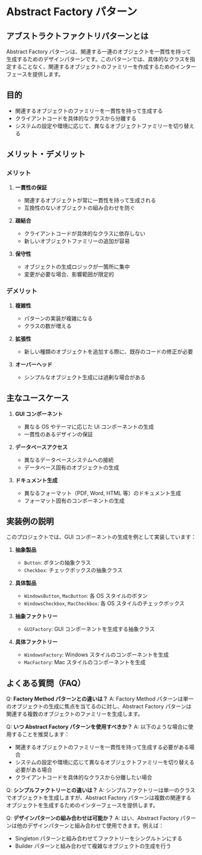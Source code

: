 # Abstract Factory パターン

## アブストラクトファクトリパターンとは

Abstract Factory パターンは、関連する一連のオブジェクトを一貫性を持って生成するためのデザインパターンです。このパターンでは、具体的なクラスを指定することなく、関連するオブジェクトのファミリーを作成するためのインターフェースを提供します。

## 目的

- 関連するオブジェクトのファミリーを一貫性を持って生成する
- クライアントコードを具体的なクラスから分離する
- システムの設定や環境に応じて、異なるオブジェクトファミリーを切り替える

## メリット・デメリット

### メリット

1. **一貫性の保証**

   - 関連するオブジェクトが常に一貫性を持って生成される
   - 互換性のないオブジェクトの組み合わせを防ぐ

2. **疎結合**

   - クライアントコードが具体的なクラスに依存しない
   - 新しいオブジェクトファミリーの追加が容易

3. **保守性**
   - オブジェクトの生成ロジックが一箇所に集中
   - 変更が必要な場合、影響範囲が限定的

### デメリット

1. **複雑性**

   - パターンの実装が複雑になる
   - クラスの数が増える

2. **拡張性**

   - 新しい種類のオブジェクトを追加する際に、既存のコードの修正が必要

3. **オーバーヘッド**
   - シンプルなオブジェクト生成には過剰な場合がある

## 主なユースケース

1. **GUI コンポーネント**

   - 異なる OS やテーマに応じた UI コンポーネントの生成
   - 一貫性のあるデザインの保証

2. **データベースアクセス**

   - 異なるデータベースシステムへの接続
   - データベース固有のオブジェクトの生成

3. **ドキュメント生成**
   - 異なるフォーマット（PDF, Word, HTML 等）のドキュメント生成
   - フォーマット固有のコンポーネントの生成

## 実装例の説明

このプロジェクトでは、GUI コンポーネントの生成を例として実装しています：

1. **抽象製品**

   - `Button`: ボタンの抽象クラス
   - `Checkbox`: チェックボックスの抽象クラス

2. **具体製品**

   - `WindowsButton`, `MacButton`: 各 OS スタイルのボタン
   - `WindowsCheckbox`, `MacCheckbox`: 各 OS スタイルのチェックボックス

3. **抽象ファクトリー**

   - `GUIFactory`: GUI コンポーネントを生成する抽象クラス

4. **具体ファクトリー**
   - `WindowsFactory`: Windows スタイルのコンポーネントを生成
   - `MacFactory`: Mac スタイルのコンポーネントを生成

## よくある質問（FAQ）

Q: **Factory Method パターンとの違いは？**
A: Factory Method パターンは単一のオブジェクトの生成に焦点を当てるのに対し、Abstract Factory パターンは関連する複数のオブジェクトのファミリーを生成します。

Q: **いつ Abstract Factory パターンを使用すべきか？**
A: 以下のような場合に使用することを推奨します：

- 関連するオブジェクトのファミリーを一貫性を持って生成する必要がある場合
- システムの設定や環境に応じて異なるオブジェクトファミリーを切り替える必要がある場合
- クライアントコードを具体的なクラスから分離したい場合

Q: **シンプルファクトリーとの違いは？**
A: シンプルファクトリーは単一のクラスでオブジェクトを生成しますが、Abstract Factory パターンは複数の関連するオブジェクトを生成するためのインターフェースを提供します。

Q: **デザインパターンの組み合わせは可能か？**
A: はい、Abstract Factory パターンは他のデザインパターンと組み合わせて使用できます。例えば：

- Singleton パターンと組み合わせてファクトリーをシングルトンにする
- Builder パターンと組み合わせて複雑なオブジェクトの生成を行う
